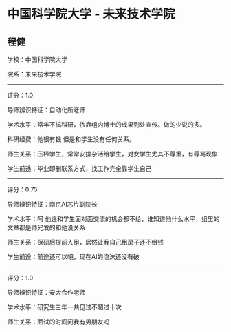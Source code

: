 # 中国科学院大学 - 未来技术学院

## 程健

学校：中国科学院大学

院系：未来技术学院

* * *

评分：1.0

导师辨识特征：自动化所老师

学术水平：常年不搞科研，依靠组内博士的成果到处宣传。做的少说的多。

科研经费：他很有钱 但是和学生没有任何关系。

师生关系：压榨学生，常常安排杂活给学生，对女学生尤其不尊重，有辱骂现象

学生前途：毕业即删联系方式，找工作完全靠学生自己

* * *

评分：0.75

导师辨识特征：南京AI芯片副院长

学术水平：呵 他连和学生面对面交流的机会都不给，谁知道他什么水平，组里的文章都是师兄发的和他没关系

师生关系：保研后提前入组，居然让我自己租房子还不给钱

学生前途：前途还可以吧，现在AI的泡沫还没有破

* * *

评分：1.0

导师辨识特征：安大合作老师

学术水平：研究生三年一共见过不超过十次

师生关系：面试的时间问我有男朋友吗